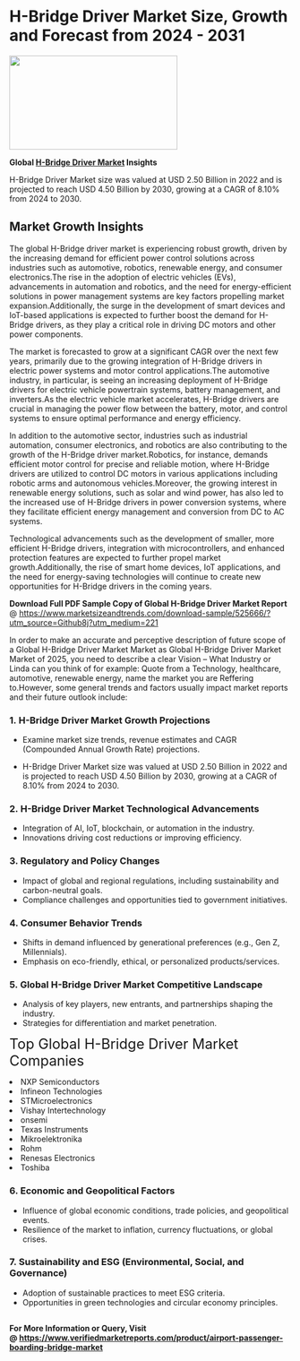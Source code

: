 <H1>H-Bridge Driver Market Size, Growth and Forecast from 2024 - 2031</H1><img class="aligncenter size-medium wp-image-584254" src="https://thirdeyenews.in/wp-content/uploads/2024/09/Global-Market-Research-300x168.jpeg" alt="" width="300" height="168" /><p><strong>Global&nbsp;<a href="https://www.marketsizeandtrends.com/download-sample/525666/?utm_source=Github8j?utm_medium=221">H-Bridge Driver Market</a> Insights</strong></p><p>H-Bridge Driver Market size was valued at USD 2.50 Billion in 2022 and is projected to reach USD 4.50 Billion by 2030, growing at a CAGR of 8.10% from 2024 to 2030.</p><p><h2>Market Growth Insights</h2> <p>The global H-Bridge driver market is experiencing robust growth, driven by the increasing demand for efficient power control solutions across industries such as automotive, robotics, renewable energy, and consumer electronics.The rise in the adoption of electric vehicles (EVs), advancements in automation and robotics, and the need for energy-efficient solutions in power management systems are key factors propelling market expansion.Additionally, the surge in the development of smart devices and IoT-based applications is expected to further boost the demand for H-Bridge drivers, as they play a critical role in driving DC motors and other power components.</p> <p>The market is forecasted to grow at a significant CAGR over the next few years, primarily due to the growing integration of H-Bridge drivers in electric power systems and motor control applications.The automotive industry, in particular, is seeing an increasing deployment of H-Bridge drivers for electric vehicle powertrain systems, battery management, and inverters.As the electric vehicle market accelerates, H-Bridge drivers are crucial in managing the power flow between the battery, motor, and control systems to ensure optimal performance and energy efficiency.</p> <p>In addition to the automotive sector, industries such as industrial automation, consumer electronics, and robotics are also contributing to the growth of the H-Bridge driver market.Robotics, for instance, demands efficient motor control for precise and reliable motion, where H-Bridge drivers are utilized to control DC motors in various applications including robotic arms and autonomous vehicles.Moreover, the growing interest in renewable energy solutions, such as solar and wind power, has also led to the increased use of H-Bridge drivers in power conversion systems, where they facilitate efficient energy management and conversion from DC to AC systems.</p> <p>Technological advancements such as the development of smaller, more efficient H-Bridge drivers, integration with microcontrollers, and enhanced protection features are expected to further propel market growth.Additionally, the rise of smart home devices, IoT applications, and the need for energy-saving technologies will continue to create new opportunities for H-Bridge drivers in the coming years.</p> <p><span class=""><strong>Download Full PDF Sample Copy of Global H-Bridge Driver Market Report</strong> @ <a href="https://www.marketsizeandtrends.com/download-sample/525666/?utm_source=Github8j?utm_medium=221" target="_blank">https://www.marketsizeandtrends.com/download-sample/525666/?utm_source=Github8j?utm_medium=221</a></span></p><p>In order to make an accurate and perceptive description of future scope of a Global&nbsp;H-Bridge Driver Market Market as Global&nbsp;H-Bridge Driver Market Market of 2025, you need to describe a clear Vision &ndash; What Industry or Linda can you think of for example: Quote from a Technology, healthcare, automotive, renewable energy, name the market you are Reffering to.However, some general trends and factors usually impact market reports and their future outlook include:</p><h3>1.&nbsp;<strong>H-Bridge Driver Market Growth Projections</strong></h3><ul><li>Examine market size trends, revenue estimates and CAGR (Compounded Annual Growth Rate) projections.</li><li><p>H-Bridge Driver Market size was valued at USD 2.50 Billion in 2022 and is projected to reach USD 4.50 Billion by 2030, growing at a CAGR of 8.10% from 2024 to 2030.</p></li></ul><h3>2.&nbsp;<strong>H-Bridge Driver Market Technological Advancements</strong></h3><ul><li>Integration of AI, IoT, blockchain, or automation in the industry.</li><li>Innovations driving cost reductions or improving efficiency.</li></ul><h3>3.&nbsp;<strong>Regulatory and Policy Changes</strong></h3><ul><li>Impact of global and regional regulations, including sustainability and carbon-neutral goals.</li><li>Compliance challenges and opportunities tied to government initiatives.</li></ul><h3>4.&nbsp;<strong>Consumer Behavior Trends</strong></h3><ul><li>Shifts in demand influenced by generational preferences (e.g., Gen Z, Millennials).</li><li>Emphasis on eco-friendly, ethical, or personalized products/services.</li></ul><h3>5.&nbsp;<strong>Global H-Bridge Driver Market Competitive Landscape</strong></h3><ul><li>Analysis of key players, new entrants, and partnerships shaping the industry.</li><li>Strategies for differentiation and market penetration.</li></ul><p data-pm-slice="1 1 []"><span style="color: inherit; font-family: inherit; font-size: 25px;">Top Global H-Bridge Driver Market Companies</span></p><div class="" data-test-id=""><p><li>NXP Semiconductors</li><li> Infineon Technologies</li><li> STMicroelectronics</li><li> Vishay Intertechnology</li><li> onsemi</li><li> Texas Instruments</li><li> Mikroelektronika</li><li> Rohm</li><li> Renesas Electronics</li><li> Toshiba</li></p></div><h3>6.&nbsp;<strong>Economic and Geopolitical Factors</strong></h3><ul><li>Influence of global economic conditions, trade policies, and geopolitical events.</li><li>Resilience of the market to inflation, currency fluctuations, or global crises.</li></ul><h3>7.&nbsp;<strong>Sustainability and ESG (Environmental, Social, and Governance)</strong></h3><ul><li>Adoption of sustainable practices to meet ESG criteria.</li><li>Opportunities in green technologies and circular economy principles.</li></ul><h2><strong style="font-size: 14px;">For More Information or Query, Visit @&nbsp;</strong><a style="background-color: #ffffff; font-size: 14px;" href="https://www.marketsizeandtrends.com/report/h-bridge-driver-market/" target="_blank">https://www.verifiedmarketreports.com/product/airport-passenger-boarding-bridge-market</a></h2>